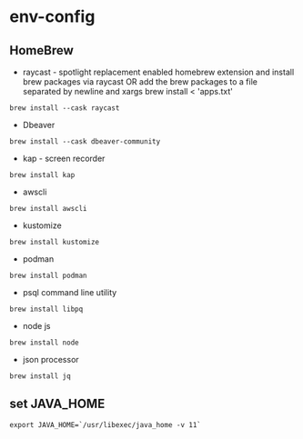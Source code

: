 # env-config
## HomeBrew 
- raycast - spotlight replacement
enabled homebrew extension and install brew packages via raycast  OR
add the brew packages to a file separated by newline and
xargs brew install < 'apps.txt'

``` console
brew install --cask raycast
```
- Dbeaver
```console
brew install --cask dbeaver-community 
```

- kap - screen recorder
``` console
brew install kap
```
- awscli
```console
brew install awscli 
```
- kustomize
``` console
brew install kustomize
```
- podman
```console
brew install podman
```
- psql command line utility
```console
brew install libpq 
```
- node js
```console
brew install node
```
- json processor
```console
brew install jq
```


## set JAVA_HOME
```
export JAVA_HOME=`/usr/libexec/java_home -v 11`
```
